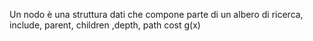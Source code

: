 Un nodo è una struttura dati che compone parte di un albero di ricerca, include, parent, children ,depth, path cost g(x)